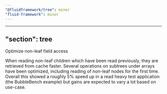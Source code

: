 ```yaml
---
"@fluidframework/tree": minor
"fluid-framework": minor
---
```

---
"section": tree
---

Optimize non-leaf field access

When reading non-leaf children which have been read previously, they are retrieved from cache faster.
Several operations on subtrees under arrays have been optimized, including reading of non-leaf nodes for the first time.
Overall this showed a roughly 5% speed up in a read heavy test application (the BubbleBench example) but gains are expected to vary a lot based on use-case.

